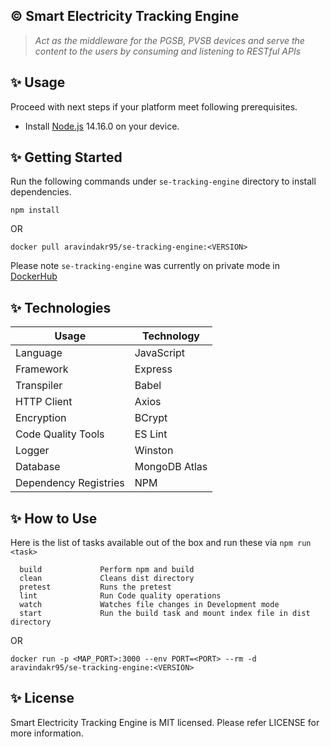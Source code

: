 ## :copyright: Smart Electricity Tracking Engine
 > _Act as the middleware for the PGSB, PVSB devices and serve the content to the users by consuming and listening to RESTful APIs_ 
 
## :sparkles: Usage
 
 Proceed with next steps if your platform meet following prerequisites. 
 
 - Install [Node.js](https://nodejs.org/en/) 14.16.0 on your device. 
 
## :sparkles: Getting Started
Run the following commands under `se-tracking-engine` directory to install dependencies.
 ```
 npm install
 ```
OR 
 ```
 docker pull aravindakr95/se-tracking-engine:<VERSION>
 ```
Please note `se-tracking-engine` was currently on private mode in [DockerHub](https://hub.docker.com/)
## :sparkles: Technologies
 
 Usage          	            | Technology
 --------------------------	    | --------------------------
 Language                       | JavaScript
 Framework     	                | Express
 Transpiler           	        | Babel
 HTTP Client        	        | Axios
 Encryption        	            | BCrypt
 Code Quality Tools         	| ES Lint
 Logger                         | Winston
 Database                       | MongoDB Atlas
 Dependency Registries      	| NPM
 
## :sparkles: How to Use
 
 Here is the list of tasks available out of the box and run these via `npm run <task>`
 ```
   build             Perform npm and build
   clean             Cleans dist directory
   pretest           Runs the pretest
   lint              Run Code quality operations 
   watch             Watches file changes in Development mode
   start             Run the build task and mount index file in dist directory
 ```
OR
 ```
docker run -p <MAP_PORT>:3000 --env PORT=<PORT> --rm -d aravindakr95/se-tracking-engine:<VERSION>
 ```

## :sparkles: License
 
Smart Electricity Tracking Engine is MIT licensed. Please refer LICENSE for more information.
